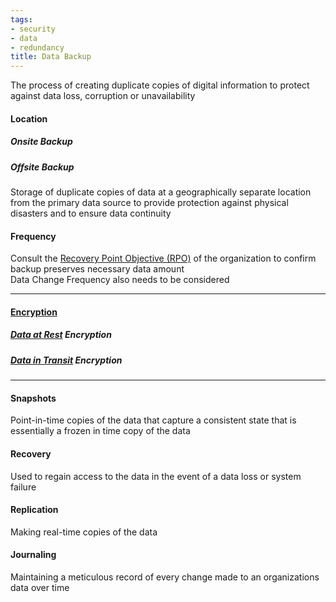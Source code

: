 ```yaml
---
tags:
- security
- data
- redundancy
title: Data Backup
---
```


The process of creating duplicate copies of digital information to protect against data loss, corruption or unavailability

#### Location

##### Onsite Backup
##### Offsite Backup
Storage of duplicate copies of data at a geographically separate location from the primary data source to provide protection against physical disasters and to ensure data continuity

#### Frequency
Consult the [Recovery Point Objective (RPO)](risk-management/risk-identification.md#Recovery%20Point%20Objective%20(RPO)) of the organization to confirm backup preserves necessary data amount  
Data Change Frequency also needs to be considered

---

#### [Encryption](cryptography/cryptographic-solutions/encryption.md)

##### [Data at Rest](security-controls/data-protection/data-states-and-types.md#Data%20at%20Rest) Encryption
##### [Data in Transit](security-controls/data-protection/data-states-and-types.md#Data%20in%20Transit/%20Data%20in%20Motion) Encryption

---

#### Snapshots
Point-in-time copies of the data that capture a consistent state that is essentially a frozen in time copy of the data

#### Recovery
Used to regain access to the data in the event of a data loss or system failure

#### Replication
Making real-time copies of the data

#### Journaling
Maintaining a meticulous record of every change made to an organizations data over time

